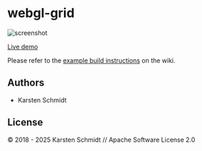 # webgl-grid

![screenshot](https://raw.githubusercontent.com/thi-ng/umbrella/develop/assets/examples/webgl-grid.jpg)

[Live demo](http://demo.thi.ng/umbrella/webgl-grid/)

Please refer to the [example build instructions](https://github.com/thi-ng/umbrella/wiki/Example-build-instructions) on the wiki.

## Authors

- Karsten Schmidt

## License

&copy; 2018 - 2025 Karsten Schmidt // Apache Software License 2.0
